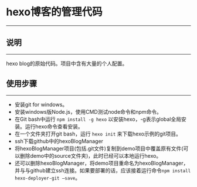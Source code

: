 # hexo博客的管理代码
***
## 说明
---
hexo blog的原始代码。项目中含有大量的个人配置。

## 使用步骤
---
- 安装git for windows。
- 安装windows版Node.js，使用CMD测试node命令和npm命令。
- 在Git bash中运行 `npm install -g hexo` 以安装hexo，-g表示global全局安装。运行hexo命令查看安装。
- 在一个文件夹打开git bash，运行 `hexo init` 来下载hexo示例的git项目。
- ssh下载github中的hexoBlogManager
- 将hexoBlogManager项目(包括.git文件)复制到demo项目中覆盖原有文件(可以删除demo中的source文件夹)，此时已经可以本地运行hexo。
- 还可以删除hexoBlogManager，将demo项目重命名为hexoBlogManager，并与与github建立ssh连接。如果要部署的话，应该接着运行命令`npm install hexo-deployer-git –save`。


